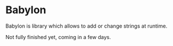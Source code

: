 # Babylon

Babylon is library which allows to add or change strings at runtime.

Not fully finished yet, coming in a few days.